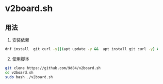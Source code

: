 # v2board.sh

## 用法
 
1. 安装依赖

```bash
dnf install  git curl -y||(apt update -y &&  apt install git curl -y) && bash -c "$(curl -fsSL https://get.docker.com)"
```

2. 使用脚本

```bash
git clone https://github.com/9d84/v2board.sh
cd v2board.sh
sudo bash ./v2board.sh
```